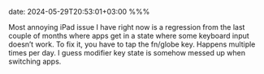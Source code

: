 date: 2024-05-29T20:53:01+03:00
%%%

Most annoying iPad issue I have right now is a regression from the last couple of months where apps get in a state where some keyboard input doesn’t work. To fix it, you have to tap the fn/globe key. Happens multiple times per day. I guess modifier key state is somehow messed up when switching apps.
